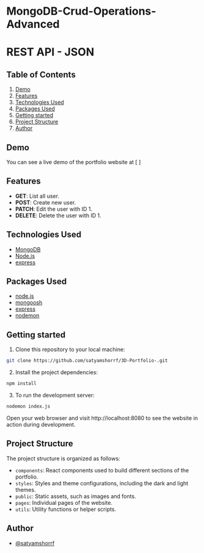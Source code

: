 # MongoDB-Crud-Operations-Advanced

# REST API - JSON

## Table of Contents
1.  [Demo](#demo)
2.  [Features](#features)
3.  [Technologies Used](#technologies-used)
4.  [Packages Used](#packages-used)
5.  [Getting started](#getting-started)
6.  [Project Structure](#project-structure)
7.  [Author](#author)
## Demo
You can see a live demo of the portfolio website at [ ]
## Features
-   **GET**: List all user.
-   **POST**: Create new user.
-   **PATCH**: Edit the user with ID 1.
-   **DELETE**: Delete the user with ID 1.
## Technologies Used
-   [MongoDB](https://nextjs.org)
-   [Node.js](https://reactjs.dev)
-   [express](https://tailwindcss.com)
## Packages Used
-   [node.js](https://www.npmjs.com/package/react-parallax-tilt)
-   [mongoosh](https://www.npmjs.com/package/react-type-animation)
-   [express](https://www.npmjs.com/package/rexeact-vertical-timeline-component)
-   [nodemon](https://www.npmjs.com/package/rexeact-vertical-timeline-component)
## Getting started
1. Clone this repository to your local machine:
```bash
git clone https://github.com/satyamshorrf/3D-Portfolio-.git
```
2. Install the project dependencies:
```bash
npm install
```
3. To run the development server:
```bash
nodemon index.js
```
Open your web browser and visit http://localhost:8080 to see the website in action during development.
## Project Structure
The project structure is organized as follows:
-   `components`: React components used to build different sections of the portfolio.
-   `styles`: Styles and theme configurations, including the dark and light themes.
-   `public`: Static assets, such as images and fonts.
-   `pages`: Individual pages of the website.
-   `utils`: Utility functions or helper scripts.
## Author
-   [@satyamshorrf](https://github.com/satyamshorrf)
